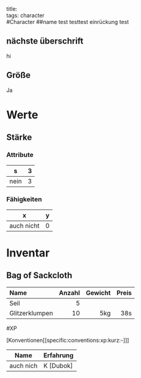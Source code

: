 title:   
tags: character  
#Character
##name
test
testtest
       einrückung
test
## nächste überschrift
hi

## Größe

Ja

# Werte
## Stärke
### Attribute
|s|3|
-|-
nein|3

### Fähigkeiten
|x|y|
|-|-
auch nicht|0|



# Inventar

## Bag of Sackcloth
|Name|Anzahl|Gewicht|Preis|
|:----|-----:|------:|----:|
| Seil | 5 |||
| Glitzerklumpen | 10 | 5kg | 38s|


#XP

[Konventionen[[specific:conventions:xp:kurz:-]]]

|Name|Erfahrung|
|-|-|
| auch nich | K [Dubok] |

